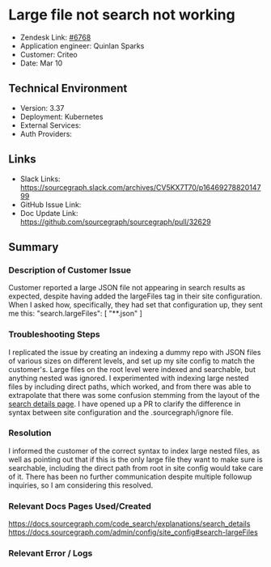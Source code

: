 # Large file not search not working <!-- Ticket Title  Hint: include keywords to make it searchable -->

- Zendesk Link: [#6768](https://sourcegraph.zendesk.com/agent/tickets/6768)
- Application engineer: Quinlan Sparks
- Customer: Criteo <!-- Redact if this contains personally identifying information -->
- Date: Mar 10

<!-- Data populated from integration, speak to Ben Gordon or Michael Bali if not working -->
<!-- During Internal team trial, fill missing data manually (we are waiting for all data to sync) -->

## Technical Environment

- Version: 3.37
- Deployment: Kubernetes
- External Services:
- Auth Providers:

## Links

<!-- Data for application engineer manual entry -->

- Slack Links: https://sourcegraph.slack.com/archives/CV5KX7T70/p1646927882014799
- GitHub Issue Link:
- Doc Update Link: https://github.com/sourcegraph/sourcegraph/pull/32629

## Summary

### Description of Customer Issue

Customer reported a large JSON file not appearing in search results as expected, despite having added the largeFiles tag in their site configuration. When I asked how, specifically, they had set that configuration up, they sent me this:
"search.largeFiles": [
"**.json"
]

### Troubleshooting Steps

I replicated the issue by creating an indexing a dummy repo with JSON files of various sizes on different levels, and set up my site config to match the customer's. Large files on the root level were indexed and searchable, but anything nested was ignored. I experimented with indexing large nested files by including direct paths, which worked, and from there was able to extrapolate that there was some confusion stemming from the layout of the [search details page](https://docs.sourcegraph.com/code_search/explanations/search_details). I have opened up a PR to clarify the difference in syntax between site configuration and the .sourcegraph/ignore file.

### Resolution

I informed the customer of the correct syntax to index large nested files, as well as pointing out that if this is the only large file they want to make sure is searchable, including the direct path from root in site config would take care of it. There has been no further communication despite multiple followup inquiries, so I am considering this resolved.

### Relevant Docs Pages Used/Created

https://docs.sourcegraph.com/code_search/explanations/search_details
https://docs.sourcegraph.com/admin/config/site_config#search-largeFiles

### Relevant Error / Logs

<!-- Please redact keys, tokens, and personal identifying information -->

<!-- Once complete, upload a copy to https://github.com/sourcegraph/support-tools-internal/tree/main/resolved-tickets as a .md file -->
<!-- Name the file 6768.md -->
